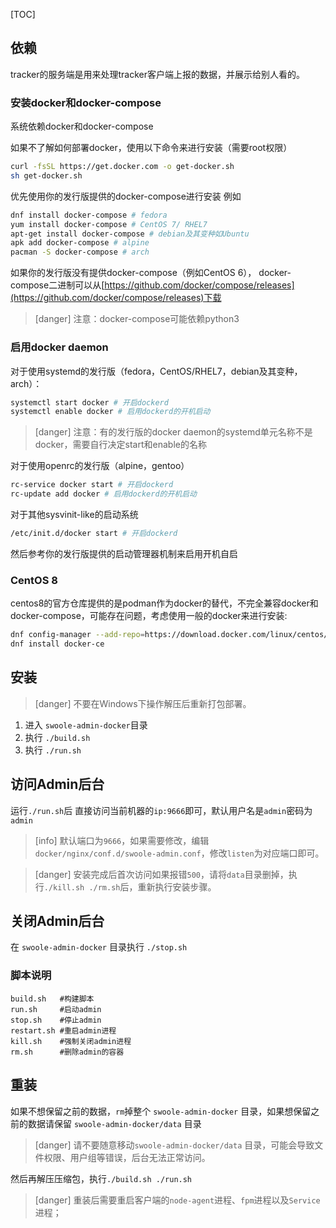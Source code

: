 [TOC]
## 依赖

tracker的服务端是用来处理tracker客户端上报的数据，并展示给别人看的。

### 安装docker和docker-compose

系统依赖docker和docker-compose

如果不了解如何部署docker，使用以下命令来进行安装（需要root权限）

```bash
curl -fsSL https://get.docker.com -o get-docker.sh
sh get-docker.sh
```

优先使用你的发行版提供的docker-compose进行安装
例如
```bash
dnf install docker-compose # fedora
yum install docker-compose # CentOS 7/ RHEL7
apt-get install docker-compose # debian及其变种如Ubuntu
apk add docker-compose # alpine
pacman -S docker-compose # arch
```
如果你的发行版没有提供docker-compose（例如CentOS 6），
docker-compose二进制可以从[https://github.com/docker/compose/releases](https://github.com/docker/compose/releases)下载
>[danger] 注意：docker-compose可能依赖python3
### 启用docker daemon
对于使用systemd的发行版（fedora，CentOS/RHEL7，debian及其变种，arch）：
```bash
systemctl start docker # 开启dockerd
systemctl enable docker # 启用dockerd的开机启动
```
>[danger]  注意：有的发行版的docker daemon的systemd单元名称不是docker，需要自行决定start和enable的名称

对于使用openrc的发行版（alpine，gentoo）
```bash
rc-service docker start # 开启dockerd
rc-update add docker # 启用dockerd的开机启动
```
对于其他sysvinit-like的启动系统
```bash
/etc/init.d/docker start # 开启dockerd
```
然后参考你的发行版提供的启动管理器机制来启用开机自启
### CentOS 8
centos8的官方仓库提供的是podman作为docker的替代，不完全兼容docker和docker-compose，可能存在问题，考虑使用一般的docker来进行安装:
```bash
dnf config-manager --add-repo=https://download.docker.com/linux/centos/docker-ce.repo
dnf install docker-ce
```

## 安装

>[danger] 不要在Windows下操作解压后重新打包部署。

1. 进入 `swoole-admin-docker`目录
2. 执行 `./build.sh`
3. 执行 `./run.sh`

## 访问Admin后台

运行`./run.sh`后 直接访问当前机器的`ip:9666`即可，默认用户名是`admin`密码为`admin`

>[info] 默认端口为`9666`，如果需要修改，编辑`docker/nginx/conf.d/swoole-admin.conf`，修改`listen`为对应端口即可。

>[danger] 安装完成后首次访问如果报错`500`，请将`data`目录删掉，执行`./kill.sh ./rm.sh`后，重新执行安装步骤。

## 关闭Admin后台

在 `swoole-admin-docker` 目录执行 `./stop.sh`

### 脚本说明

```shell
build.sh   #构建脚本
run.sh     #启动admin
stop.sh    #停止admin
restart.sh #重启admin进程
kill.sh    #强制关闭admin进程
rm.sh      #删除admin的容器
```

## 重装

如果不想保留之前的数据，`rm`掉整个 `swoole-admin-docker` 目录，如果想保留之前的数据请保留 `swoole-admin-docker/data` 目录

>[danger] 请不要随意移动`swoole-admin-docker/data` 目录，可能会导致文件权限、用户组等错误，后台无法正常访问。

然后再解压压缩包，执行`./build.sh ./run.sh`

>[danger] 重装后需要重启客户端的`node-agent`进程、`fpm`进程以及`Service`进程；

